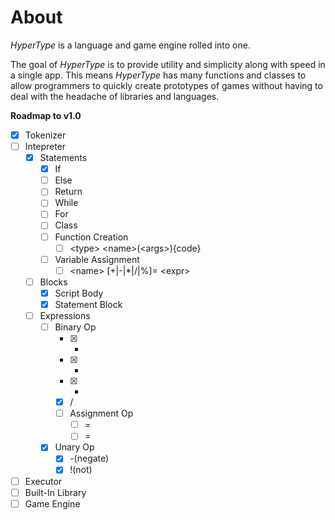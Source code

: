 # About

*HyperType* is a language and game engine rolled into one. 

The goal of *HyperType* is to provide utility and simplicity along with speed in a single app.
This means *HyperType* has many functions and classes to allow programmers to quickly create prototypes of games without having to deal with the headache of libraries and languages.

**Roadmap to v1.0**
- [x] Tokenizer
- [ ] Intepreter
  - [x] Statements
    - [x] If
    - [ ] Else
    - [ ] Return
    - [ ] While
    - [ ] For
    - [ ] Class
    - [ ] Function Creation
      - [ ] \<type> \<name>(\<args>){code}
    - [ ] Variable Assignment
      - [ ] \<name> \[+|-|*|/|%]= \<expr>
  - [ ] Blocks
    - [x] Script Body
    - [x] Statement Block
  - [ ] Expressions
    - [ ] Binary Op
      - [x] +
      - [x] -
      - [x] *
      - [x] /
      - [ ] Assignment Op
        - [ ] =
        - [ ] <op>=
    - [x] Unary Op
      - [x] -(negate)
      - [x] !(not)
- [ ] Executor
- [ ] Built-In Library
- [ ] Game Engine
